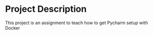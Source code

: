 # Project Description
This project is an assignment to teach how to get Pycharm setup with Docker


